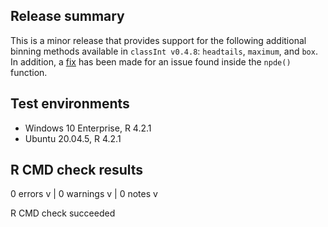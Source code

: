 ## Release summary

This is a minor release that provides support for the following additional binning methods available in `classInt v0.4.8`: `headtails`, `maximum`, and `box`. In addition, a [fix](https://github.com/certara/tidyvpc/pull/16) has been made for an issue found inside the `npde()` function.

## Test environments

* Windows 10 Enterprise, R 4.2.1
* Ubuntu 20.04.5, R 4.2.1

## R CMD check results

0 errors v | 0 warnings v | 0 notes v

R CMD check succeeded


